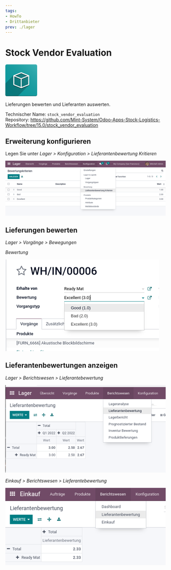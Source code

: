 ```yaml
---
tags:
- HowTo
- Drittanbieter
prev: ./lager
---
```

# Stock Vendor Evaluation
![icon_oms_box](assets/icon_oms_box.png)

Lieferungen bewerten und Lieferanten auswerten.

Technischer Name: `stock_vendor_evaluation`\
Repository: <https://github.com/Mint-System/Odoo-Apps-Stock-Logistics-Workflow/tree/15.0/stock_vendor_evaluation>

## Erweiterung konfigurieren

Legen Sie unter *Lager > Konfiguration > Lieferantenbewertung Kritieren*

![](assets/Stock%20Vendor%20Evaluation%20Bewertungskriterien.png)

## Lieferungen bewerten

*Lager > Vorgänge > Bewegungen*

*Bewertung*

![](assets/Stock%20Vendor%20Evaluation%20Bewertung.png)

## Lieferantenbewertungen anzeigen

*Lager > Berichtswesen > Lieferantebewertung*

![](assets/Stock%20Vendor%20Evaluation%20Lager%20Bericht.png)

*Einkauf > Berichtswesen > Lieferantebewertung*

![](assets/Stock%20Vendor%20Evaluation%20Einkauf%20Bericht.png)